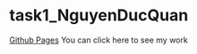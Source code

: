 # task1_NguyenDucQuan
[Github Pages](http://wad.itmo.xyz/task1_NguyenDucQuan/) You can click here to see my work  
